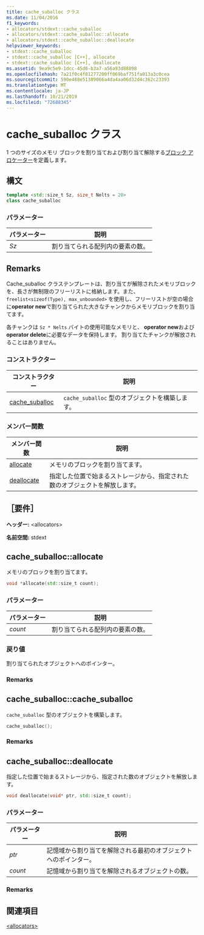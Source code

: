 ```yaml
---
title: cache_suballoc クラス
ms.date: 11/04/2016
f1_keywords:
- allocators/stdext::cache_suballoc
- allocators/stdext::cache_suballoc::allocate
- allocators/stdext::cache_suballoc::deallocate
helpviewer_keywords:
- stdext::cache_suballoc
- stdext::cache_suballoc [C++], allocate
- stdext::cache_suballoc [C++], deallocate
ms.assetid: 9ea9c5e9-1dcc-45d0-b3a7-a56a93d88898
ms.openlocfilehash: 7a21f0c4f81277200ff069baf751fa013a3c0cea
ms.sourcegitcommit: 590e488e51389066a4da4aa06d32d4c362c23393
ms.translationtype: MT
ms.contentlocale: ja-JP
ms.lasthandoff: 10/21/2019
ms.locfileid: "72688345"
---
```

# <a name="cache_suballoc-class"></a>cache_suballoc クラス

1 つのサイズのメモリ ブロックを割り当ておよび割り当て解除する[ブロック アロケーター](../standard-library/allocators-header.md)を定義します。

## <a name="syntax"></a>構文

```cpp
template <std::size_t Sz, size_t Nelts = 20>
class cache_suballoc
```

### <a name="parameters"></a>パラメーター

|パラメーター|説明|
|---------------|-----------------|
|*Sz*|割り当てられる配列内の要素の数。|

## <a name="remarks"></a>Remarks

Cache_suballoc クラステンプレートは、割り当てが解除されたメモリブロックを、長さが無制限のフリーリストに格納します。また、`freelist<sizeof(Type), max_unbounded>` を使用し、フリーリストが空の場合に**operator new**で割り当てられた大きなチャンクからメモリブロックを割り当てます。

各チャンクは `Sz * Nelts` バイトの使用可能なメモリと、 **operator new**および**operator delete**に必要なデータを保持します。 割り当てたチャンクが解放されることはありません。

### <a name="constructors"></a>コンストラクター

|コンストラクター|説明|
|-|-|
|[cache_suballoc](#cache_suballoc)|`cache_suballoc` 型のオブジェクトを構築します。|

### <a name="member-functions"></a>メンバー関数

|メンバー関数|説明|
|-|-|
|[allocate](#allocate)|メモリのブロックを割り当てます。|
|[deallocate](#deallocate)|指定した位置で始まるストレージから、指定された数のオブジェクトを解放します。|

## <a name="requirements"></a>［要件］

**ヘッダー:** \<allocators>

**名前空間:** stdext

## <a name="allocate"></a>  cache_suballoc::allocate

メモリのブロックを割り当てます。

```cpp
void *allocate(std::size_t count);
```

### <a name="parameters"></a>パラメーター

|パラメーター|説明|
|---------------|-----------------|
|*count*|割り当てられる配列内の要素の数。|

### <a name="return-value"></a>戻り値

割り当てられたオブジェクトへのポインター。

### <a name="remarks"></a>Remarks

## <a name="cache_suballoc"></a>  cache_suballoc::cache_suballoc

`cache_suballoc` 型のオブジェクトを構築します。

```cpp
cache_suballoc();
```

### <a name="remarks"></a>Remarks

## <a name="deallocate"></a>  cache_suballoc::deallocate

指定した位置で始まるストレージから、指定された数のオブジェクトを解放します。

```cpp
void deallocate(void* ptr, std::size_t count);
```

### <a name="parameters"></a>パラメーター

|パラメーター|説明|
|---------------|-----------------|
|*ptr*|記憶域から割り当てを解除される最初のオブジェクトへのポインター。|
|*count*|記憶域から割り当てを解除されるオブジェクトの数。|

### <a name="remarks"></a>Remarks

## <a name="see-also"></a>関連項目

[\<allocators>](../standard-library/allocators-header.md)
